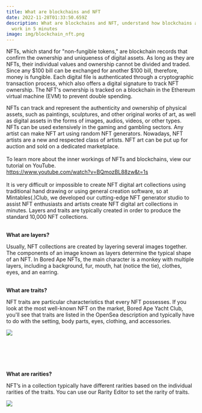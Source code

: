 ```yaml
---
title: What are blockchains and NFT
date: 2022-11-28T01:33:50.659Z
description: What are blockchains and NFT, understand how blockchains and NFT
  work in 5 minutes
image: img/blockchain_nft.png
---
```

NFTs, which stand for "non-fungible tokens," are blockchain records that confirm the ownership and uniqueness of digital assets. As long as they are NFTs, their individual values and ownership cannot be divided and traded. Since any $100 bill can be exchanged for another $100 bill, therefore, money is fungible. Each digital file is authenticated through a cryptographic transaction process, which also offers a digital signature to track NFT ownership. The NFT's ownership is tracked on a blockchain in the Ethereum virtual machine (EVM) to prevent double spending.  

NFTs can track and represent the authenticity and ownership of physical assets, such as paintings, sculptures, and other original works of art, as well as digital assets in the forms of images, audios, videos, or other types. NFTs can be used extensively in the gaming and gambling sectors. Any artist can make NFT art using random NFT generators. Nowadays, NFT artists are a new and respected class of artists. NFT art can be put up for auction and sold on a dedicated marketplace.\
 \
To learn more about the inner workings of NFTs and blockchains, view our tutorial on YouTube.\
<https://www.youtube.com/watch?v=BQmozBL88zw&t=1s>\
 \
It is very difficult or impossible to create NFT digital art collections using traditional hand drawing or using general creation software, so at Mintables(.)Club, we developed our cutting-edge NFT generator studio to assist NFT enthusiasts and artists create NFT digital art collections in minutes. Layers and traits are typically created in order to produce the standard 10,000 NFT collections. 

**\
What are layers?**

Usually, NFT collections are created by layering several images together. The components of an image known as layers determine the typical shape of an NFT. In Bored Ape NFTs, the main character is a monkey with multiple layers, including a background, fur, mouth, hat (notice the tie), clothes, eyes, and an earring.

**\
What are traits?**

NFT traits are particular characteristics that every NFT possesses. If you look at the most well-known NFT on the market, Bored Ape Yacht Club, you'll see that traits are listed in the OpenSea description and typically have to do with the setting, body parts, eyes, clothing, and accessories.﻿

![](https://i0.wp.com/info.mintables.club/wp-content/uploads/2022/04/editor-main-1.png?resize=980%2C757&ssl=1)

﻿

 

**\
What are rarities?**

NFT’s in a collection typically have different rarities based on the individual rarities of the traits. You can use our Rarity Editor to set the rarity of traits.﻿

![](https://i0.wp.com/info.mintables.club/wp-content/uploads/2022/04/image-3.png?resize=980%2C630&ssl=1)